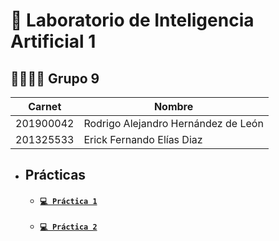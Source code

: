 # 🤖 Laboratorio de Inteligencia Artificial 1
## 🧑‍💻🧑‍💻 Grupo 9
| Carnet | Nombre |
| ------ | ------ |
| 201900042 | Rodrigo Alejandro Hernández de León |
| 201325533 | Erick Fernando Elías Diaz |


- ## Prácticas
    - #### [`💻 Práctica 1`](./Practica1_19/)
    - #### [`💻 Práctica 2`](./Practica2_19/)
